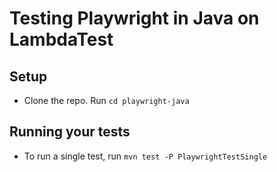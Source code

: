 # Testing Playwright in Java on LambdaTest

## Setup
* Clone the repo. Run `cd playwright-java`

## Running your tests
- To run a single test, run 
  `mvn test -P PlaywrightTestSingle`

